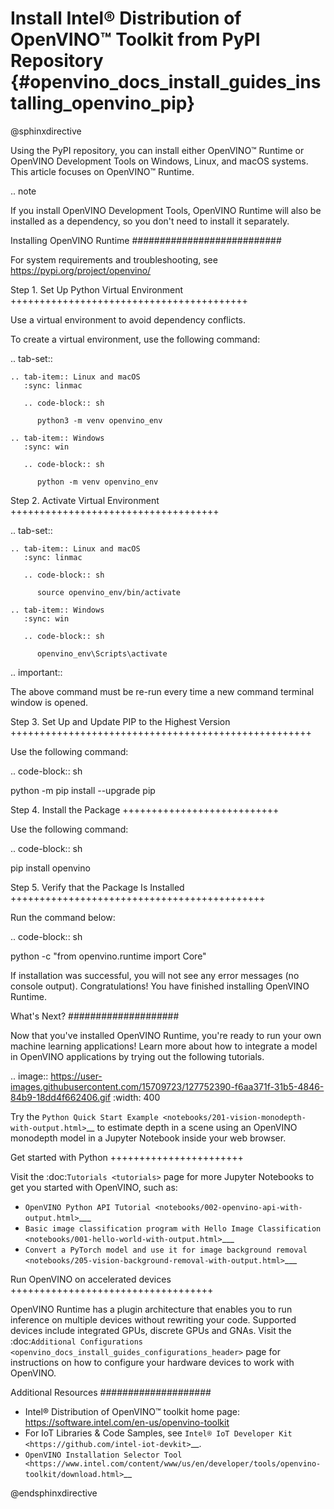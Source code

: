 # Install Intel® Distribution of OpenVINO™ Toolkit from PyPI Repository {#openvino_docs_install_guides_installing_openvino_pip}

@sphinxdirective

Using the PyPI repository, you can install either OpenVINO™ Runtime or OpenVINO Development Tools on Windows, Linux, and macOS systems.
This article focuses on OpenVINO™ Runtime.

.. note

   If you install OpenVINO Development Tools, OpenVINO Runtime will also be installed as a dependency, so you don't need to install it separately.


Installing OpenVINO Runtime
###########################

For system requirements and troubleshooting, see https://pypi.org/project/openvino/

Step 1. Set Up Python Virtual Environment
+++++++++++++++++++++++++++++++++++++++++

Use a virtual environment to avoid dependency conflicts.

To create a virtual environment, use the following command:


.. tab-set::

    .. tab-item:: Linux and macOS
       :sync: linmac

       .. code-block:: sh

          python3 -m venv openvino_env

    .. tab-item:: Windows
       :sync: win

       .. code-block:: sh

          python -m venv openvino_env


Step 2. Activate Virtual Environment
++++++++++++++++++++++++++++++++++++


.. tab-set::

    .. tab-item:: Linux and macOS
       :sync: linmac

       .. code-block:: sh

          source openvino_env/bin/activate

    .. tab-item:: Windows
       :sync: win

       .. code-block:: sh

          openvino_env\Scripts\activate


.. important::

   The above command must be re-run every time a new command terminal window is opened.


Step 3. Set Up and Update PIP to the Highest Version
++++++++++++++++++++++++++++++++++++++++++++++++++++

Use the following command:

.. code-block:: sh

   python -m pip install --upgrade pip


Step 4. Install the Package
+++++++++++++++++++++++++++

Use the following command:

.. code-block:: sh

   pip install openvino


Step 5. Verify that the Package Is Installed
++++++++++++++++++++++++++++++++++++++++++++

Run the command below:

.. code-block:: sh

   python -c "from openvino.runtime import Core"


If installation was successful, you will not see any error messages (no console output). Congratulations! You have finished installing OpenVINO Runtime.


What's Next?
####################

Now that you've installed OpenVINO Runtime, you're ready to run your own machine learning applications! Learn more about how to integrate a model in OpenVINO applications by trying out the following tutorials.

.. image:: https://user-images.githubusercontent.com/15709723/127752390-f6aa371f-31b5-4846-84b9-18dd4f662406.gif
   :width: 400

Try the `Python Quick Start Example <notebooks/201-vision-monodepth-with-output.html>`__ to estimate depth in a scene using an OpenVINO monodepth model in a Jupyter Notebook inside your web browser.

Get started with Python
+++++++++++++++++++++++

Visit the :doc:`Tutorials <tutorials>` page for more Jupyter Notebooks to get you started with OpenVINO, such as:

* `OpenVINO Python API Tutorial <notebooks/002-openvino-api-with-output.html>`___
* `Basic image classification program with Hello Image Classification <notebooks/001-hello-world-with-output.html>`___
* `Convert a PyTorch model and use it for image background removal <notebooks/205-vision-background-removal-with-output.html>`___

Run OpenVINO on accelerated devices
+++++++++++++++++++++++++++++++++++

OpenVINO Runtime has a plugin architecture that enables you to run inference on multiple devices without rewriting your code. Supported devices include integrated GPUs, discrete GPUs and GNAs. Visit the :doc:`Additional Configurations <openvino_docs_install_guides_configurations_header>` page for instructions on how to configure your hardware devices to work with OpenVINO.

Additional Resources
####################

- Intel® Distribution of OpenVINO™ toolkit home page: https://software.intel.com/en-us/openvino-toolkit
- For IoT Libraries & Code Samples, see `Intel® IoT Developer Kit <https://github.com/intel-iot-devkit>`__.
- `OpenVINO Installation Selector Tool <https://www.intel.com/content/www/us/en/developer/tools/openvino-toolkit/download.html>`__

@endsphinxdirective
